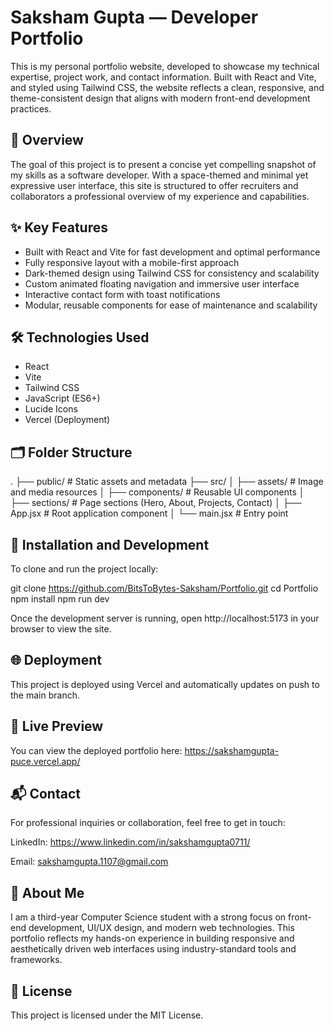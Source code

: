 # Saksham Gupta — Developer Portfolio

This is my personal portfolio website, developed to showcase my technical expertise, project work, and contact information. Built with React and Vite, and styled using Tailwind CSS, the website reflects a clean, responsive, and theme-consistent design that aligns with modern front-end development practices.

## 🌌 Overview

The goal of this project is to present a concise yet compelling snapshot of my skills as a software developer. With a space-themed and minimal yet expressive user interface, this site is structured to offer recruiters and collaborators a professional overview of my experience and capabilities.

## ✨ Key Features

- Built with React and Vite for fast development and optimal performance
- Fully responsive layout with a mobile-first approach
- Dark-themed design using Tailwind CSS for consistency and scalability
- Custom animated floating navigation and immersive user interface
- Interactive contact form with toast notifications
- Modular, reusable components for ease of maintenance and scalability

## 🛠️ Technologies Used

- React  
- Vite  
- Tailwind CSS  
- JavaScript (ES6+)  
- Lucide Icons  
- Vercel (Deployment)

## 🗂️ Folder Structure

.
├── public/ # Static assets and metadata
├── src/
│ ├── assets/ # Image and media resources
│ ├── components/ # Reusable UI components
│ ├── sections/ # Page sections (Hero, About, Projects, Contact)
│ ├── App.jsx # Root application component
│ └── main.jsx # Entry point

## 🧪 Installation and Development

To clone and run the project locally: 

git clone https://github.com/BitsToBytes-Saksham/Portfolio.git
cd Portfolio
npm install
npm run dev

Once the development server is running, open http://localhost:5173 in your browser to view the site.

## 🌐 Deployment
This project is deployed using Vercel and automatically updates on push to the main branch.

## 🔗 Live Preview
You can view the deployed portfolio here:
https://sakshamgupta-puce.vercel.app/

## 📬 Contact
For professional inquiries or collaboration, feel free to get in touch:

LinkedIn: https://www.linkedin.com/in/sakshamgupta0711/

Email: sakshamgupta.1107@gmail.com

## 📖 About Me

I am a third-year Computer Science student with a strong focus on front-end development, UI/UX design, and modern web technologies. This portfolio reflects my hands-on experience in building responsive and aesthetically driven web interfaces using industry-standard tools and frameworks.

## 📄 License
This project is licensed under the MIT License.
